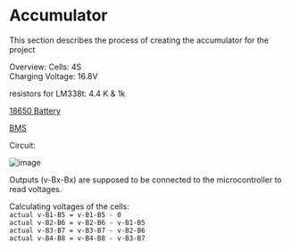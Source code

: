 # Accumulator

This section describes the process of creating the accumulator for the project

Overview:
Cells: 4S</br>
Charging Voltage: 16.8V

resistors for LM338t: 4.4 K & 1k

[18650 Battery](https://allegro.pl/oferta/akumulator-18650-samsung-3500mah-35e-nowe-11328113273?snapshot=MjAyMi0wMy0xMlQyMTowODo0My43NThaO2J1eWVyO2E1ZTk4NmY4NDg0NGQ2N2E4YzMwZWNiMWI3NmJjYTk4ZDI0YzBlYTAxZGE5NDUyMmU4Mjk4N2NiNThkZjAwOGU%3D)

[BMS](https://www.aliexpress.com/item/1005002369756124.html?spm=a2g0o.order_detail.0.0.6509f19c1LpNGw)

Circuit:

![image](https://user-images.githubusercontent.com/39415360/158075999-13713601-98f8-441f-a50b-fcde13161558.png)

Outputs (v-Bx-Bx) are supposed to be connected to the microcontroller to read voltages.

Calculating voltages of the cells:</br>
`actual v-B1-B5 = v-B1-B5 - 0`</br>
`actual v-B2-B6 = v-B2-B6 - v-B1-B5`</br>
`actual v-B3-B7 = v-B3-B7 - v-B2-B6`</br>
`actual v-B4-B8 = v-B4-B8 - v-B3-B7`</br>

